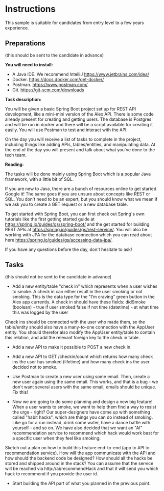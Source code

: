# Instructions

This sample is suitable for candidates from entry level to a few years experience.

## Preparations

(this should be sent to the candidate in advance)

__You will need to install:__

- A Java IDE. We recommend IntelliJ https://www.jetbrains.com/idea/
- Docker. https://docs.docker.com/get-docker/
- Postman. https://www.postman.com/
- Git. https://git-scm.com/downloads

__Task description:__

You will be given a basic Spring Boot project set up for REST API development, like a mini-mini version of the Alex API. There is some code already present for creating and getting users. The database is Postgres and will be run in docker and there will be a script available for creating it easily. You will use Postman to test and interact with the API.

On the day you will receive a list of tasks to complete in the project, including things like adding APIs, tables/entities, and manipulating data. At the end of the day you will present and talk about what you've done to the tech team.

__Reading:__

The tasks will be done mainly using Spring Boot which is a popular Java framework, with a little bit of SQL.

If you are new to Java, there are a bunch of resources online to get started. Google it! The same goes if you are unsure about concepts like REST or SQL. You don't need to be an expert, but you should know what we mean if we ask you to create a GET request or a new database table.

To get started with Spring Boot, you can first check out Spring's own tutorials like the first getting started guide at https://spring.io/guides/gs/spring-boot/ and the get started for building REST APIs at https://spring.io/guides/gs/rest-service/. You will also be working with JPA for the database connection which you can read about here https://spring.io/guides/gs/accessing-data-jpa/.

If you have any questions before the day, don't hesitate to ask!


## Tasks

(this should not be sent to the candidate in advance)

- Add a new entity/table "check in" which represents when a user wishes to smoke. A check in can either result in the user smoking or not smoking. This is the data type for the "I'm craving" green button in the Alex app currently. A check in should have these fields:
didSmoke (boolean) - true if user smoked false if not
time (datetime) - at what time this was logged by the user

Check ins should be connected with the user who made them, so the table/entity should also have a many-to-one connection with the AppUser entity. You should therefor also modify the AppUser entity/table to contain this relation, and add the relevant foreign key to the check in table.

- Add a new API to make it possible to POST a new check in.

- Add a new API to GET /checkin/count which returns how many check ins the user has smoked (lifetime) and how many check ins the user decided not to smoke.

- Use Postman to create a new user using some email. Then, create a new user again using the same email. This works, and that is a bug - we don't want several users with the same email, emails should be unique. Fix this!

- Now we are going to do some planning and design a new big feature!
When a user wants to smoke, we want to help them find a way to resist the urge - right? Our super-designers have come up with something called "habit hacks", which are things you can do instead of smoking. Like go for a run instead, drink some water, have a dance battle with yourself - and so on. We have also decided that we want an "AI" recommendation service to recommend which hack would work best for a specific user when they feel like smoking.

Sketch out a plan on how to build this feature end-to-end (app to API to recommendation service). How will the app communicate with the API and how should the backend code be designed? How should all the hacks be stored and shipped around in the stack? You can assume that the service will be reached via http://ai/recommendHack and that it will send you which hack to recommend if you provide the user id.

- Start building the API part of what you planned in the previous point.
